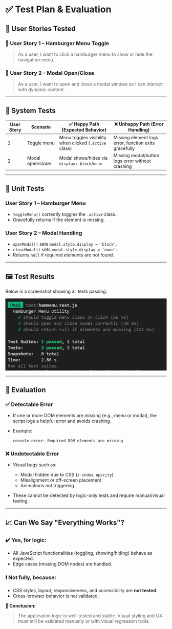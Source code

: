 # ✅ Test Plan & Evaluation

## 📌 User Stories Tested

### 🧩 User Story 1 – Hamburger Menu Toggle

> As a user, I want to click a hamburger menu to show or hide the navigation menu.

### 🧩 User Story 2 – Modal Open/Close

> As a user, I want to open and close a modal window so I can interact with dynamic content.

---

## 🧪 System Tests

| User Story | Scenario         | ✅ Happy Path (Expected Behavior)                       | ❌ Unhappy Path (Error Handling)                       |
| ---------- | ---------------- | ------------------------------------------------------ | ----------------------------------------------------- |
| 1          | Toggle menu      | Menu toggles visibility when clicked (`.active` class) | Missing element logs error, function exits gracefully |
| 2          | Modal open/close | Modal shows/hides via `display: block`/`none`          | Missing modal/button logs error without crashing      |

---

## 🧩 Unit Tests

### User Story 1 – Hamburger Menu

* `toggleMenu()` correctly toggles the `.active` class.
* Gracefully returns if the element is missing.

### User Story 2 – Modal Handling

* `openModal()` sets `modal.style.display = 'block'`.
* `closeModal()` sets `modal.style.display = 'none'`.
* Returns `null` if required elements are not found.

---

## 🖼️ Test Results

Below is a screenshot showing all tests passing:

![Test Results](test_results.png)

---

## 🧠 Evaluation

### ✅ Detectable Error

* If one or more DOM elements are missing (e.g., menu or modal), the script logs a helpful error and avoids crashing.
* Example:

  ```
  console.error: Required DOM elements are missing
  ```

### ❌ Undetectable Error

* Visual bugs such as:

  * Modal hidden due to CSS (`z-index`, `opacity`)
  * Misalignment or off-screen placement
  * Animations not triggering
* These cannot be detected by logic-only tests and require manual/visual testing.

---

## 📈 Can We Say "Everything Works"?

### ✔️ Yes, for logic:

* All JavaScript functionalities (toggling, showing/hiding) behave as expected.
* Edge cases (missing DOM nodes) are handled.

### ❗ Not fully, because:

* CSS styles, layout, responsiveness, and accessibility are **not tested**.
* Cross-browser behavior is not validated.

**🧾 Conclusion:**

> The application logic is well-tested and stable. Visual styling and UX must still be validated manually or with visual regression tools.

